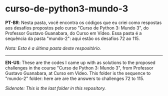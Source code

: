 # curso-de-python3-mundo-3
**PT-BR**: Nesta pasta, você encontra os códigos que eu criei como respostas aos desafios propostos pelo curso "Curso de Python 3: Mundo 3", do Professor Gustavo Guanabara, do Curso em Vídeo. Essa pasta é a sequência da pasta "mundo-2": aqui estão os desafios 72 ao 115.

*Nota: Esta é a última pasta deste respositório.*

---
**EN-US**: These are the codes I came up with as solutions to the proposed challenges in the course "Curso de Python 3: Mundo 3", from Professor Gustavo Guanabara, at Curso em Vídeo. This folder is the sequence to "mundo-2" folder: here are are the answers to challenges 72 to 115.

*Sidenote: This is the last folder in this repository.*
